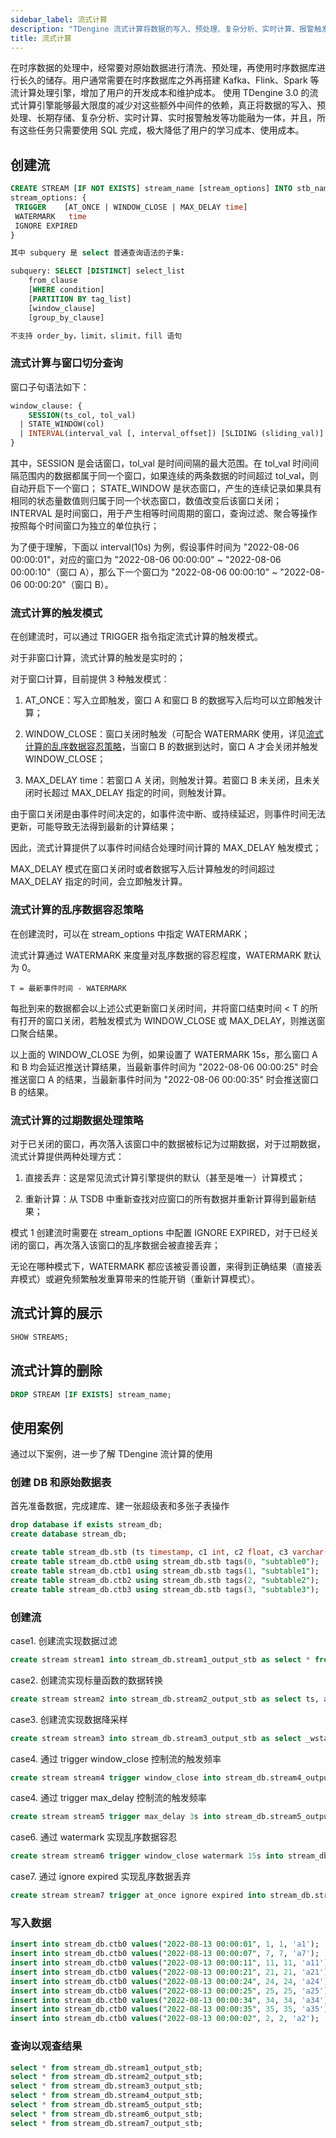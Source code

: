 ```yaml
---
sidebar_label: 流式计算
description: "TDengine 流式计算将数据的写入、预处理、复杂分析、实时计算、报警触发等功能融为一体，是一个能够降低用户部署成本、存储成本和运维成本的计算引擎。"
title: 流式计算
---
```


在时序数据的处理中，经常要对原始数据进行清洗、预处理，再使用时序数据库进行长久的储存。用户通常需要在时序数据库之外再搭建 Kafka、Flink、Spark 等流计算处理引擎，增加了用户的开发成本和维护成本。
使用 TDengine 3.0 的流式计算引擎能够最大限度的减少对这些额外中间件的依赖，真正将数据的写入、预处理、长期存储、复杂分析、实时计算、实时报警触发等功能融为一体，并且，所有这些任务只需要使用 SQL 完成，极大降低了用户的学习成本、使用成本。

## 创建流

```sql
CREATE STREAM [IF NOT EXISTS] stream_name [stream_options] INTO stb_name AS subquery
stream_options: {
 TRIGGER    [AT_ONCE | WINDOW_CLOSE | MAX_DELAY time]
 WATERMARK   time
 IGNORE EXPIRED
}

其中 subquery 是 select 普通查询语法的子集:

subquery: SELECT [DISTINCT] select_list
    from_clause
    [WHERE condition]
    [PARTITION BY tag_list]
    [window_clause]
    [group_by_clause]

不支持 order_by，limit，slimit，fill 语句
```

### 流式计算与窗口切分查询

窗口子句语法如下：

```sql
window_clause: {
    SESSION(ts_col, tol_val)
  | STATE_WINDOW(col)
  | INTERVAL(interval_val [, interval_offset]) [SLIDING (sliding_val)]
}
```

其中，SESSION 是会话窗口，tol_val 是时间间隔的最大范围。在 tol_val 时间间隔范围内的数据都属于同一个窗口，如果连续的两条数据的时间超过 tol_val，则自动开启下一个窗口；
STATE_WINDOW 是状态窗口，产生的连续记录如果具有相同的状态量数值则归属于同一个状态窗口，数值改变后该窗口关闭；
INTERVAL 是时间窗口，用于产生相等时间周期的窗口，查询过滤、聚合等操作按照每个时间窗口为独立的单位执行；

为了便于理解，下面以 interval(10s) 为例，假设事件时间为 "2022-08-06 00:00:01"，对应的窗口为 "2022-08-06 00:00:00" ~ "2022-08-06 00:00:10"（窗口 A），那么下一个窗口为 "2022-08-06 00:00:10" ~ "2022-08-06 00:00:20"（窗口 B）。

### 流式计算的触发模式

在创建流时，可以通过 TRIGGER 指令指定流式计算的触发模式。

对于非窗口计算，流式计算的触发是实时的；

对于窗口计算，目前提供 3 种触发模式：

1. AT_ONCE：写入立即触发，窗口 A 和窗口 B 的数据写入后均可以立即触发计算；

2. WINDOW_CLOSE：窗口关闭时触发（可配合 WATERMARK 使用，详见[流式计算的乱序数据容忍策略](#流式计算的乱序数据容忍策略)，当窗口 B 的数据到达时，窗口 A 才会关闭并触发 WINDOW_CLOSE；

3. MAX_DELAY time：若窗口 A 关闭，则触发计算。若窗口 B 未关闭，且未关闭时长超过 MAX_DELAY 指定的时间，则触发计算。

由于窗口关闭是由事件时间决定的，如事件流中断、或持续延迟，则事件时间无法更新，可能导致无法得到最新的计算结果；

因此，流式计算提供了以事件时间结合处理时间计算的 MAX_DELAY 触发模式；

MAX_DELAY 模式在窗口关闭时或者数据写入后计算触发的时间超过 MAX_DELAY 指定的时间，会立即触发计算。

### 流式计算的乱序数据容忍策略

在创建流时，可以在 stream_options 中指定 WATERMARK；

流式计算通过 WATERMARK 来度量对乱序数据的容忍程度，WATERMARK 默认为 0。

    T = 最新事件时间 - WATERMARK

每批到来的数据都会以上述公式更新窗口关闭时间，并将窗口结束时间 < T 的所有打开的窗口关闭，若触发模式为 WINDOW_CLOSE 或 MAX_DELAY，则推送窗口聚合结果。

以上面的 WINDOW_CLOSE 为例，如果设置了 WATERMARK 15s，那么窗口 A 和 B 均会延迟推送计算结果，当最新事件时间为 "2022-08-06 00:00:25" 时会推送窗口 A 的结果，当最新事件时间为 "2022-08-06 00:00:35" 时会推送窗口 B 的结果。

### 流式计算的过期数据处理策略

对于已关闭的窗口，再次落入该窗口中的数据被标记为过期数据，对于过期数据，流式计算提供两种处理方式：

1. 直接丢弃：这是常见流式计算引擎提供的默认（甚至是唯一）计算模式；

2. 重新计算：从 TSDB 中重新查找对应窗口的所有数据并重新计算得到最新结果；

模式 1 创建流时需要在 stream_options 中配置 IGNORE EXPIRED，对于已经关闭的窗口，再次落入该窗口的乱序数据会被直接丢弃；

无论在哪种模式下，WATERMARK 都应该被妥善设置，来得到正确结果（直接丢弃模式）或避免频繁触发重算带来的性能开销（重新计算模式）。

## 流式计算的展示

```sql
SHOW STREAMS;
```

## 流式计算的删除

```sql
DROP STREAM [IF EXISTS] stream_name;
```

## 使用案例

通过以下案例，进一步了解 TDengine 流计算的使用

### 创建 DB 和原始数据表

首先准备数据，完成建库、建一张超级表和多张子表操作

```sql
drop database if exists stream_db;
create database stream_db;

create table stream_db.stb (ts timestamp, c1 int, c2 float, c3 varchar(16)) tags(t1 int, t3 varchar(16));
create table stream_db.ctb0 using stream_db.stb tags(0, "subtable0");
create table stream_db.ctb1 using stream_db.stb tags(1, "subtable1");
create table stream_db.ctb2 using stream_db.stb tags(2, "subtable2");
create table stream_db.ctb3 using stream_db.stb tags(3, "subtable3");
```

### 创建流

case1. 创建流实现数据过滤

```sql
create stream stream1 into stream_db.stream1_output_stb as select * from stream_db.stb where c1 > 0 and c2 != 10 and c3 is not Null;
```

case2. 创建流实现标量函数的数据转换

```sql
create stream stream2 into stream_db.stream2_output_stb as select ts, abs(c2), char_length(c3), cast(c1 as binary(16)),timezone() from stream_db.stb partition by tbname;
```

case3. 创建流实现数据降采样

```sql
create stream stream3 into stream_db.stream3_output_stb as select _wstart as start, min(c1), max(c2), count(c3) from stream_db.stb interval (10s);
```

case4. 通过 trigger window_close 控制流的触发频率

```sql
create stream stream4 trigger window_close into stream_db.stream4_output_stb as select _wstart as start, min(c1), max(c2), count(c3) from stream_db.stb interval (10s);
```

case4. 通过 trigger max_delay 控制流的触发频率

```sql
create stream stream5 trigger max_delay 3s into stream_db.stream5_output_stb as select _wstart as start, min(c1), max(c2), count(c3) from stream_db.stb interval (10s);
```

case6. 通过 watermark 实现乱序数据容忍

```sql
create stream stream6 trigger window_close watermark 15s into stream_db.stream6_output_stb as select _wstart as start, min(c1), max(c2), count(c3) from stream_db.stb interval (10s);
```

case7. 通过 ignore expired 实现乱序数据丢弃

```sql
create stream stream7 trigger at_once ignore expired into stream_db.stream7_output_stb as select _wstart as start, min(c1), max(c2), count(c3) from stream_db.stb interval (10s);
```

### 写入数据

```sql
insert into stream_db.ctb0 values("2022-08-13 00:00:01", 1, 1, 'a1');
insert into stream_db.ctb0 values("2022-08-13 00:00:07", 7, 7, 'a7');
insert into stream_db.ctb0 values("2022-08-13 00:00:11", 11, 11, 'a11');
insert into stream_db.ctb0 values("2022-08-13 00:00:21", 21, 21, 'a21');
insert into stream_db.ctb0 values("2022-08-13 00:00:24", 24, 24, 'a24');
insert into stream_db.ctb0 values("2022-08-13 00:00:25", 25, 25, 'a25');
insert into stream_db.ctb0 values("2022-08-13 00:00:34", 34, 34, 'a34');
insert into stream_db.ctb0 values("2022-08-13 00:00:35", 35, 35, 'a35');
insert into stream_db.ctb0 values("2022-08-13 00:00:02", 2, 2, 'a2');
```

### 查询以观查结果

```sql
select * from stream_db.stream1_output_stb;
select * from stream_db.stream2_output_stb;
select * from stream_db.stream3_output_stb;
select * from stream_db.stream4_output_stb;
select * from stream_db.stream5_output_stb;
select * from stream_db.stream6_output_stb;
select * from stream_db.stream7_output_stb;
```
